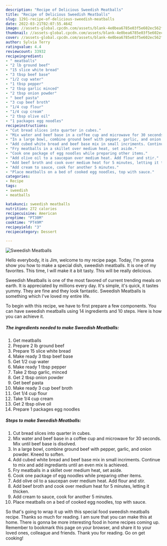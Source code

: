 ```yaml
---
description: "Recipe of Delicious Sweedish Meatballs"
title: "Recipe of Delicious Sweedish Meatballs"
slug: 1291-recipe-of-delicious-sweedish-meatballs
date: 2022-03-21T02:07:55.464Z
image: //assets-global.cpcdn.com/assets/blank-4e0bea6785e03f5e602ec562f230caae08da540cada707380b4fe1bbebba43da.png
thumbnail: //assets-global.cpcdn.com/assets/blank-4e0bea6785e03f5e602ec562f230caae08da540cada707380b4fe1bbebba43da.png
cover: //assets-global.cpcdn.com/assets/blank-4e0bea6785e03f5e602ec562f230caae08da540cada707380b4fe1bbebba43da.png
author: Sylvia Terry
ratingvalue: 4.4
reviewcount: 33932
recipeingredient:
- " meatballs"
- "2 lb ground beef"
- "15 slice white bread"
- "3 tbsp beef base"
- "1/2 cup water"
- "1 tbsp pepper"
- "2 tbsp garlic minced"
- "2 tbsp onion powder"
- " beef pasta"
- "3 cup beef broth"
- "1/4 cup flour"
- "1/4 cup cream"
- "2 tbsp olive oil"
- "1 packages egg noodles"
recipeinstructions:
- "Cut bread slices into quarter in cubes."
- "Mix water and beef base in a coffee cup and microwave for 30 seconds. Mix until beef base is disolved."
- "In a large bowl, combine ground beef with pepper, garlic, and onion powder. Kneed to soften."
- "Add cubed white bread and beef base mix in small incriments. Continue to mix and add ingrediants until an even mix is achieved."
- "Fry meatballs in a skillet over medium heat, set aside."
- "Cook one package of egg noodles while preparing other items."
- "Add olive oil to a saucepan over medium heat. Add flour and stir."
- "Add beef broth and cook over medium heat for 5 minutes, letting it thicken."
- "Add cream to sauce, cook for another 5 minutes."
- "Place meatballs on a bed of cooked egg noodles, top with sauce."
categories:
- Recipe
tags:
- sweedish
- meatballs

katakunci: sweedish meatballs 
nutrition: 272 calories
recipecuisine: American
preptime: "PT30M"
cooktime: "PT49M"
recipeyield: "3"
recipecategory: Dessert

---
```



![Sweedish Meatballs](//assets-global.cpcdn.com/assets/blank-4e0bea6785e03f5e602ec562f230caae08da540cada707380b4fe1bbebba43da.png)

Hello everybody, it is Jim, welcome to my recipe page. Today, I'm gonna show you how to make a special dish, sweedish meatballs. It is one of my favorites. This time, I will make it a bit tasty. This will be really delicious.

Sweedish Meatballs is one of the most favored of current trending meals on earth. It is appreciated by millions every day. It's simple, it's quick, it tastes yummy. They are fine and they look fantastic. Sweedish Meatballs is something which I've loved my entire life.




To begin with this recipe, we have to first prepare a few components. You can have sweedish meatballs using 14 ingredients and 10 steps. Here is how you can achieve it.

<!--inarticleads1-->

##### The ingredients needed to make Sweedish Meatballs:

1. Get  meatballs
1. Prepare 2 lb ground beef
1. Prepare 15 slice white bread
1. Make ready 3 tbsp beef base
1. Get 1/2 cup water
1. Make ready 1 tbsp pepper
1. Take 2 tbsp garlic, minced
1. Get 2 tbsp onion powder
1. Get  beef pasta
1. Make ready 3 cup beef broth
1. Get 1/4 cup flour
1. Take 1/4 cup cream
1. Get 2 tbsp olive oil
1. Prepare 1 packages egg noodles




<!--inarticleads2-->

##### Steps to make Sweedish Meatballs:

1. Cut bread slices into quarter in cubes.
1. Mix water and beef base in a coffee cup and microwave for 30 seconds. Mix until beef base is disolved.
1. In a large bowl, combine ground beef with pepper, garlic, and onion powder. Kneed to soften.
1. Add cubed white bread and beef base mix in small incriments. Continue to mix and add ingrediants until an even mix is achieved.
1. Fry meatballs in a skillet over medium heat, set aside.
1. Cook one package of egg noodles while preparing other items.
1. Add olive oil to a saucepan over medium heat. Add flour and stir.
1. Add beef broth and cook over medium heat for 5 minutes, letting it thicken.
1. Add cream to sauce, cook for another 5 minutes.
1. Place meatballs on a bed of cooked egg noodles, top with sauce.




So that's going to wrap it up with this special food sweedish meatballs recipe. Thanks so much for reading. I am sure that you can make this at home. There is gonna be more interesting food in home recipes coming up. Remember to bookmark this page on your browser, and share it to your loved ones, colleague and friends. Thank you for reading. Go on get cooking!
